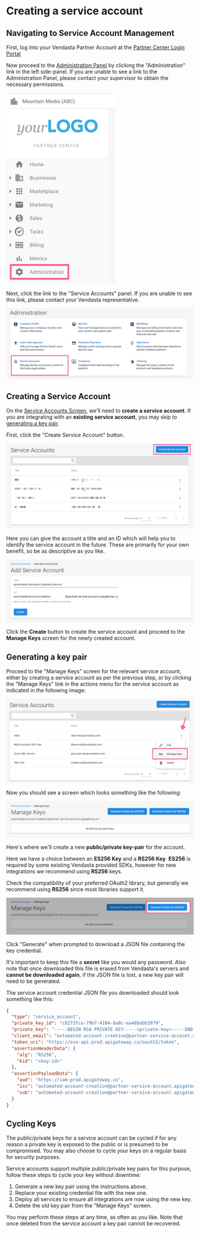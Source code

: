 # Creating a service account

## Navigating to Service Account Management

First, log into your Vendasta Partner Account at the [Partner Center Login Portal](https://partners.vendasta.com/login/)

Now proceed to the [Administration Panel](https://partners.vendasta.com/settings) by clicking the "Administration" link in the left side-panel. If you are unable to see a link to the Administration Panel, please contact your supervisor to obtain the necessary permissions.

![Administration Panel Link](./images/administration-panel.png)

Next, click the link to the "Service Accounts" panel. If you are unable to see this link, please contact your Vendasta representative.

![Service Accounts Panel Link](./images/service-account-panel.png)

## Creating a Service Account

On the [Service Accounts Screen](https://partners.vendasta.com/integrations/service-accounts), we'll need to **create a service account**.
If you are integrating with an **existing service account**, you may skip to [generating a key pair](generating-a-key-pair).

First, click the "Create Service Account" button.

![Create a service account button](./images/create-service-account-link.png)

Here you can give the account a title and an ID which will help you to identify the service account in the future.
These are primarily for your own benefit, so be as descriptive as you like.

![Create service account screen](./images/create-service-account-screen.png)

Click the **Create** button to create the service account and proceed to the **Manage Keys** screen for the newly created account.

## Generating a key pair

Proceed to the "Manage Keys" screen for the relevant service account, either by creating a service account as per the previous step, or by clicking the "Manage Keys" link in the actions menu for the service account as indicated in the following image:

![Manage Keys Link](./images/manage-keys-link.png)

Now you should see a screen which looks something like the following:

![Manage Keys Screen](./images/manage-keys-screen.png)

Here's where we'll create a new **public/private key-pair** for the account.

Here we have a choice between an **ES256 Key** and a **RS256 Key**. 
**ES256** is required by some existing Vendasta provided SDKs, however for new integrations we recommend using **RS256** keys.

Check the compatibility of your preferred OAuth2 library, but generally we recommend using **RS256** since most libraries support it.

![RS256 Button](./images/rs256-button.png)

Click "Generate" when prompted to download a JSON file containing the key credential.

It's important to keep this file a **secret** like you would any password. Also note that once downloaded this file is erased from Vendasta's servers and **cannot be downloaded again**, if the JSON file is lost, a new key pair will need to be generated.

The service account credential JSON file you downloaded should look something like this:

```json
{
  "type": "service_account",
  "private_key_id": "c0273fce-79b7-4104-8a8c-ea489abb3979",
  "private_key": "-----BEGIN RSA PRIVATE KEY-----<private-key>-----END RSA PRIVATE KEY-----\n",
  "client_email": "automated-account-creation@partner-service-account.apigateway.co",
  "token_uri": "https://sso-api-prod.apigateway.co/oauth2/token",
  "assertionHeaderData": {
    "alg": "RS256",
    "kid": "<key-id>"
  },
  "assertionPayloadData": {
    "aud": "https://iam-prod.apigateway.co",
    "iss": "automated-account-creation@partner-service-account.apigateway.co",
    "sub": "automated-account-creation@partner-service-account.apigateway.co"
  }
}
```

## Cycling Keys

The public/private keys for a service account can be cycled if for any reason 
a private key is exposed to the public or is presumed to be compromised.
You may also choose to cycle your keys on a regular basis for security purposes.

Service accounts support multiple public/private key pairs for this purpose, follow these steps to cycle your key without downtime:

1. Generate a new key pair using the instructions above.
1. Replace your existing credential file with the new one.
1. Deploy all services to ensure all integrations are now using the new key.
1. Delete the old key pair from the "Manage Keys" screen.

You may perform these steps at any time, as often as you like. Note that once deleted from the service account a key pair cannot be recovered.
